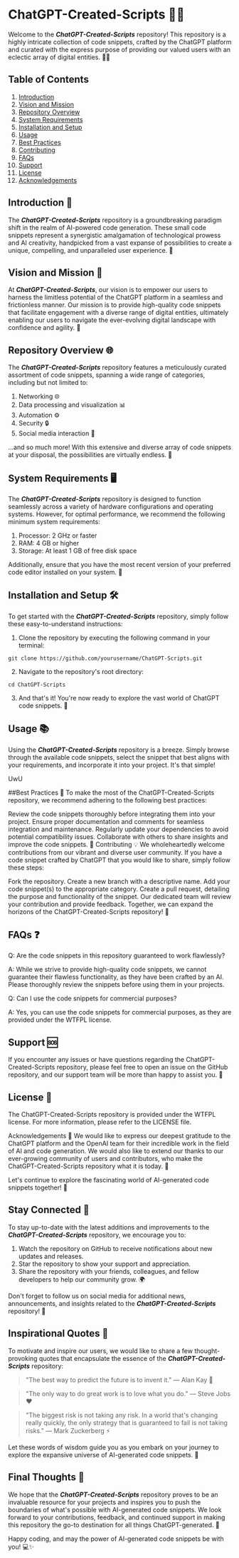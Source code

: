 # ChatGPT-Created-Scripts 🤖📜

Welcome to the _**ChatGPT-Created-Scripts**_ repository! This repository is a highly intricate collection of code snippets, crafted by the ChatGPT platform and curated with the express purpose of providing our valued users with an eclectic array of digital entities. 🚀🌐

Table of Contents
------------------

1. [Introduction](#introduction)
2. [Vision and Mission](#vision-and-mission)
3. [Repository Overview](#repository-overview)
4. [System Requirements](#system-requirements)
5. [Installation and Setup](#installation-and-setup)
6. [Usage](#usage)
7. [Best Practices](#best-practices)
8. [Contributing](#contributing)
9. [FAQs](#faqs)
10. [Support](#support)
11. [License](#license)
12. [Acknowledgements](#acknowledgements)

## Introduction 🎩

The _**ChatGPT-Created-Scripts**_ repository is a groundbreaking paradigm shift in the realm of AI-powered code generation. These small code snippets represent a synergistic amalgamation of technological prowess and AI creativity, handpicked from a vast expanse of possibilities to create a unique, compelling, and unparalleled user experience. 🌟

## Vision and Mission 🚀

At _**ChatGPT-Created-Scripts**_, our vision is to empower our users to harness the limitless potential of the ChatGPT platform in a seamless and frictionless manner. Our mission is to provide high-quality code snippets that facilitate engagement with a diverse range of digital entities, ultimately enabling our users to navigate the ever-evolving digital landscape with confidence and agility. 💼

## Repository Overview 🌐

The _**ChatGPT-Created-Scripts**_ repository features a meticulously curated assortment of code snippets, spanning a wide range of categories, including but not limited to:

1. Networking 🌐
2. Data processing and visualization 📊
3. Automation ⚙️
4. Security 🔒
5. Social media interaction 📣

...and so much more! With this extensive and diverse array of code snippets at your disposal, the possibilities are virtually endless. 🔮

## System Requirements 🖥️

The _**ChatGPT-Created-Scripts**_ repository is designed to function seamlessly across a variety of hardware configurations and operating systems. However, for optimal performance, we recommend the following minimum system requirements:

1. Processor: 2 GHz or faster
2. RAM: 4 GB or higher
3. Storage: At least 1 GB of free disk space

Additionally, ensure that you have the most recent version of your preferred code editor installed on your system. 🔄

## Installation and Setup 🛠️

To get started with the _**ChatGPT-Created-Scripts**_ repository, simply follow these easy-to-understand instructions:

1. Clone the repository by executing the following command in your terminal:
 
   
```git clone https://github.com/yourusername/ChatGPT-Scripts.git```

2. Navigate to the repository's root directory:

```cd ChatGPT-Scripts```


3. And that's it! You're now ready to explore the vast world of ChatGPT code snippets. 🎉

## Usage 📚

Using the _**ChatGPT-Created-Scripts**_ repository is a breeze. Simply browse through the available code snippets, select the snippet that best aligns with your requirements, and incorporate it into your project. It's that simple!

UwU

##Best Practices 🧠
To make the most of the ChatGPT-Created-Scripts repository, we recommend adhering to the following best practices:

Review the code snippets thoroughly before integrating them into your project.
Ensure proper documentation and comments for seamless integration and maintenance.
Regularly update your dependencies to avoid potential compatibility issues.
Collaborate with others to share insights and improve the code snippets. 🤝
Contributing 💡
We wholeheartedly welcome contributions from our vibrant and diverse user community. If you have a code snippet crafted by ChatGPT that you would like to share, simply follow these steps:

Fork the repository.
Create a new branch with a descriptive name.
Add your code snippet(s) to the appropriate category.
Create a pull request, detailing the purpose and functionality of the snippet.
Our dedicated team will review your contribution and provide feedback. Together, we can expand the horizons of the ChatGPT-Created-Scripts repository! 🌱

## FAQs ❓
Q: Are the code snippets in this repository guaranteed to work flawlessly?

A: While we strive to provide high-quality code snippets, we cannot guarantee their flawless functionality, as they have been crafted by an AI. Please thoroughly review the snippets before using them in your projects.

Q: Can I use the code snippets for commercial purposes?

A: Yes, you can use the code snippets for commercial purposes, as they are provided under the WTFPL license.

## Support 🆘
If you encounter any issues or have questions regarding the ChatGPT-Created-Scripts repository, please feel free to open an issue on the GitHub repository, and our support team will be more than happy to assist you. 🤗

## License 📄
The ChatGPT-Created-Scripts repository is provided under the WTFPL license. For more information, please refer to the LICENSE file.

Acknowledgements 🙏
We would like to express our deepest gratitude to the ChatGPT platform and the OpenAI team for their incredible work in the field of AI and code generation. We would also like to extend our thanks to our ever-growing community of users and contributors, who make the ChatGPT-Created-Scripts repository what it is today. 🌟

Let's continue to explore the fascinating world of AI-generated code snippets together! 🚀

## Stay Connected 📡

To stay up-to-date with the latest additions and improvements to the _**ChatGPT-Created-Scripts**_ repository, we encourage you to:

1. Watch the repository on GitHub to receive notifications about new updates and releases.
2. Star the repository to show your support and appreciation.
3. Share the repository with your friends, colleagues, and fellow developers to help our community grow. 🌍

Don't forget to follow us on social media for additional news, announcements, and insights related to the _**ChatGPT-Created-Scripts**_ repository! 📣

## Inspirational Quotes 🎇

To motivate and inspire our users, we would like to share a few thought-provoking quotes that encapsulate the essence of the _**ChatGPT-Created-Scripts**_ repository:

> "The best way to predict the future is to invent it." — Alan Kay 🚀

> "The only way to do great work is to love what you do." — Steve Jobs ❤️

> "The biggest risk is not taking any risk. In a world that's changing really quickly, the only strategy that is guaranteed to fail is not taking risks." — Mark Zuckerberg ⚡

Let these words of wisdom guide you as you embark on your journey to explore the expansive universe of AI-generated code snippets. 🌌

## Final Thoughts 💭

We hope that the _**ChatGPT-Created-Scripts**_ repository proves to be an invaluable resource for your projects and inspires you to push the boundaries of what's possible with AI-generated code snippets. We look forward to your contributions, feedback, and continued support in making this repository the go-to destination for all things ChatGPT-generated. 🎉

Happy coding, and may the power of AI-generated code snippets be with you! 💻✨

